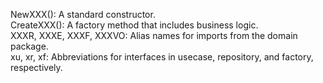 NewXXX(): A standard constructor.  
CreateXXX(): A factory method that includes business logic.  
XXXR, XXXE, XXXF, XXXVO: Alias names for imports from the domain package.  
xu, xr, xf: Abbreviations for interfaces in usecase, repository, and factory, respectively.  